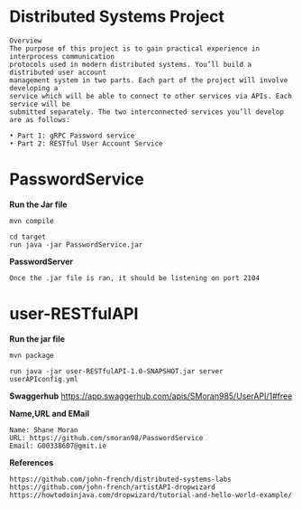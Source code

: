 # Distributed Systems Project
```
Overview
The purpose of this project is to gain practical experience in interprocess communication
protocols used in modern distributed systems. You’ll build a distributed user account
management system in two parts. Each part of the project will involve developing a
service which will be able to connect to other services via APIs. Each service will be
submitted separately. The two interconnected services you’ll develop are as follows:

• Part 1: gRPC Password service
• Part 2: RESTful User Account Service
```

# PasswordService
**Run the Jar file**
```
mvn compile

cd target
run java -jar PasswordService.jar
```

**PasswordServer**
```
Once the .jar file is ran, it should be listening on port 2104
```


# user-RESTfulAPI
**Run the jar file**
```
mvn package

run java -jar user-RESTfulAPI-1.0-SNAPSHOT.jar server userAPIconfig.yml
```

**Swaggerhub**
https://app.swaggerhub.com/apis/SMoran985/UserAPI/1#free


**Name,URL and EMail**
```
Name: Shane Moran
URL: https://github.com/smoran98/PasswordService
Email: G00338607@gmit.ie
```

**References**
```
https://github.com/john-french/distributed-systems-labs
https://github.com/john-french/artistAPI-dropwizard
https://howtodoinjava.com/dropwizard/tutorial-and-hello-world-example/
```
